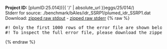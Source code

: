 **Project ID:** [plumID:25.014]({{ '/' | absolute_url }}eggs/25/014/)  
Stderr for source:  ./benchmark/bAIes/idr_SSRP1/plumed_idr_SSRP1.dat   
Download: [zipped raw stdout](plumed_idr_SSRP1.dat.plumed.stdout.txt.zip) - [zipped raw stderr](plumed_idr_SSRP1.dat.plumed.stderr.txt.zip) 
{% raw %}
<pre>
#! Only the first 1000 rows of the error file are shown below
#! To inspect the full error file, please download the zipped raw stderr file above
</pre>
{% endraw %}
